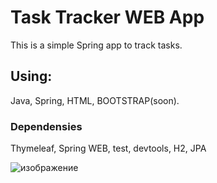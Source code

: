 # Task Tracker WEB App
This is a simple Spring app to track tasks.

## Using:
Java, Spring, HTML, BOOTSTRAP(soon).

### Dependensies
Thymeleaf, Spring WEB, test, devtools, H2, JPA

![изображение](https://user-images.githubusercontent.com/96371464/222382006-5e6f3dee-dade-4220-9344-19012e679a25.png)

